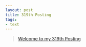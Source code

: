 ```yaml
---
layout: post
title: 319th Posting
tags: 
- text
---
```


> [Welcome to my 319th Posting](https://janghan-kor.tistory.com/1299)
